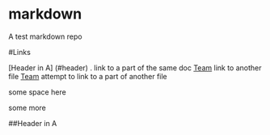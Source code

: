 # markdown
A test markdown repo

#Links 

[Header in A] (#header) . link to a part of the same doc
[Team](team.md) link to another file
[Team](team.md#my-header) attempt to link to a part of another file






some space here



some more





##Header in A <a name="header"></a>
